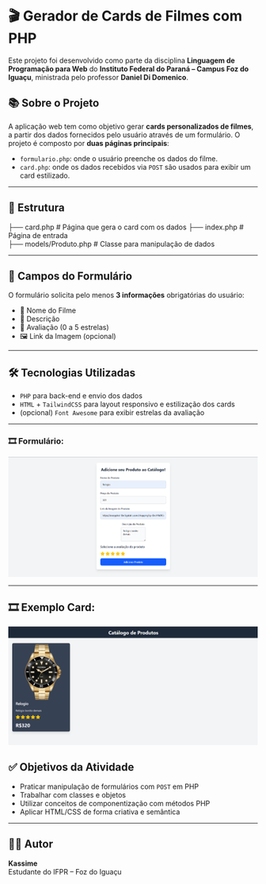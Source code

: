 # 🎬 Gerador de Cards de Filmes com PHP

Este projeto foi desenvolvido como parte da disciplina **Linguagem de Programação para Web** do **Instituto Federal do Paraná – Campus Foz do Iguaçu**, ministrada pelo professor **Daniel Di Domenico**.

## 📚 Sobre o Projeto

A aplicação web tem como objetivo gerar **cards personalizados de filmes**, a partir dos dados fornecidos pelo usuário através de um formulário. O projeto é composto por **duas páginas principais**:

- `formulario.php`: onde o usuário preenche os dados do filme.
- `card.php`: onde os dados recebidos via `POST` são usados para exibir um card estilizado.

---

## 📄 Estrutura

├── card.php # Página que gera o card com os dados
├── index.php # Página de entrada   
├── models/Produto.php # Classe para manipulação de dados

---

## 🧾 Campos do Formulário

O formulário solicita pelo menos **3 informações** obrigatórias do usuário:

- 🎥 Nome do Filme  
- 📝 Descrição  
- 🌟 Avaliação (0 a 5 estrelas)  
- 🖼️ Link da Imagem (opcional)

---


## 🛠️ Tecnologias Utilizadas

- `PHP` para back-end e envio dos dados
- `HTML` + `TailwindCSS` para layout responsivo e estilização dos cards
- (opcional) `Font Awesome` para exibir estrelas da avaliação

---

### 🎞️ Formulário:
![Formulário](img/formulario.png)

---
## 🎞️ Exemplo Card:
![Card de Exemplo 2](img/exemplo_Catalogo.png)

## ✅ Objetivos da Atividade

- Praticar manipulação de formulários com `POST` em PHP  
- Trabalhar com classes e objetos  
- Utilizar conceitos de componentização com métodos PHP  
- Aplicar HTML/CSS de forma criativa e semântica

---

## 🙋‍♂️ Autor

**Kassime**  
Estudante do IFPR – Foz do Iguaçu  
